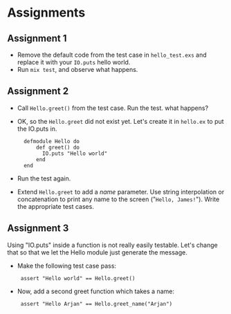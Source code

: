 # Assignments

## Assignment 1

* Remove the default code from the test case in `hello_test.exs` and
  replace it with your `IO.puts` hello world.
* Run `mix test`, and observe what happens.

## Assignment 2

* Call `Hello.greet()` from the test case. Run the test. what happens?

* OK, so the `Hello.greet` did not exist yet. Let's create it
  in `hello.ex` to put the IO.puts in.

        defmodule Hello do
            def greet() do
              IO.puts "Hello world"
            end
        end

* Run the test again.

* Extend `Hello.greet` to add a *name* parameter. Use string
  interpolation or concatenation to print any name to the screen
  ("`Hello, James!`"). Write the appropriate test cases.


## Assignment 3

Using "IO.puts" inside a function is not really easily testable. Let's
change that so that we let the Hello module just generate the message.

 * Make the following test case pass:

        assert "Hello world" == Hello.greet()

 * Now, add a second greet function which takes a name:

        assert "Hello Arjan" == Hello.greet_name("Arjan")
